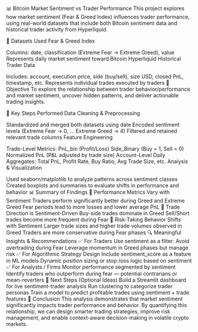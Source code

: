 📊 Bitcoin Market Sentiment vs Trader Performance
This project explores how market sentiment (Fear & Greed Index) influences trader performance, using real-world datasets that include both Bitcoin sentiment data and historical trader activity from Hyperliquid.

📁 Datasets Used
Fear & Greed Index

Columns: date, classification (Extreme Fear → Extreme Greed), value
Represents daily market sentiment toward Bitcoin
Hyperliquid Historical Trader Data

Includes: account, execution price, side (buy/sell), size USD, closed PnL, timestamp, etc.
Represents individual trades executed by traders
🎯 Objective
To explore the relationship between trader behavior/performance and market sentiment, uncover hidden patterns, and deliver actionable trading insights.

🧠 Key Steps Performed
Data Cleaning & Preprocessing

Standardized and merged both datasets using date
Encoded sentiment levels (Extreme Fear → 0, ... Extreme Greed → 4)
Filtered and retained relevant trade columns
Feature Engineering

Trade-Level Metrics:
PnL_bin (Profit/Loss)
Side_Binary (Buy = 1, Sell = 0)
Normalized PnL (P&L adjusted by trade size)
Account-Level Daily Aggregates:
Total PnL, Profit Rate, Buy Ratio, Avg Trade Size, etc.
Analysis & Visualization

Used seaborn/matplotlib to analyze patterns across sentiment classes
Created boxplots and summaries to evaluate shifts in performance and behavior
📊 Summary of Findings
🔹 Performance Metrics Vary with Sentiment
Traders perform significantly better during Greed and Extreme Greed
Fear periods lead to more losses and lower average PnL
🔹 Trade Direction is Sentiment-Driven
Buy-side trades dominate in Greed
Sell/Short trades become more frequent during Fear
🔹 Risk-Taking Behavior Shifts with Sentiment
Larger trade sizes and higher trade volumes observed in Greed
Traders are more conservative during Fear phases
🔍 Meaningful Insights & Recommendations
✅ For Traders
Use sentiment as a filter: Avoid overtrading during Fear
Leverage momentum in Greed phases but manage risk
✅ For Algorithmic Strategy Design
Include sentiment_score as a feature in ML models
Dynamic position sizing or stop-loss logic based on sentiment
✅ For Analysts / Firms
Monitor performance segmented by sentiment
Identify traders who outperform during fear — potential contrarians or mean-reverters
🚀 Next Steps (Optional Ideas)
Build a Streamlit dashboard for live sentiment-trader analysis
Run clustering to categorize trader personas
Train a model to predict profitable trades using sentiment + trade features
📌 Conclusion
This analysis demonstrates that market sentiment significantly impacts trader performance and behavior. By quantifying this relationship, we can design smarter trading strategies, improve risk management, and enable context-aware decision-making in volatile crypto markets.
